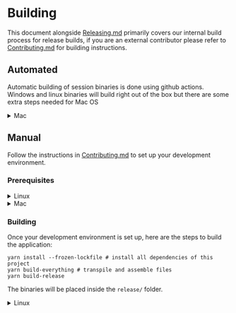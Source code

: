 # Building

This document alongside [Releasing.md](RELEASING.md) primarily covers our internal build process for release builds, if you are an external contributor please refer to [Contributing.md](CONTRIBUTING.md) for building instructions.

## Automated

Automatic building of session binaries is done using github actions. Windows and linux binaries will build right out of the box but there are some extra steps needed for Mac OS

<details>
<summary>Mac</summary>

The build script for Mac OS requires you to have a valid `Developer ID Application` certificate. Without this the build script cannot sign and notarize the mac binary which is needed for Catalina 10.15 and above.
If you would like to disable this then comment out `"afterSign": "build/notarize.js",` in [package.json](./package.json).

You will also need an [App-specific password](https://support.apple.com/en-al/HT204397) for the apple account you wish to notarize with

#### Setup

Once you have your `Developer ID Application` you need to export it into a `.p12` file. Keep a note of the password used to encrypt this file as it will be needed later.

We need to Base64 encode this file, so run the following command:

```shell
base64 -i certificate.p12 -o encoded.txt
```

#### On GitHub:

1.  Navigate to the main page of the repository.
2.  Under your repository name, click **Settings**.
3.  In the left sidebar, click **Secrets**.
4.  Add the following secrets:
    1.  Certificate
    - Name: `MAC_CERTIFICATE`
    - Value: The encoded Base64 certificate
    2.  Certificate password
    - Name: `MAC_CERTIFICATE_PASSWORD`
    - Value: The password that was set when the certificate was exported.
    3.  Apple ID
    - Name: `SIGNING_APPLE_ID`
    - Value: The apple id (email) to use for signing
    4.  Apple Password
    - Name: `SIGNING_APP_PASSWORD`
    - Value: The app-specific password that was generated for the apple id
    5.  Team ID (Optional)
    - Name: `SIGNING_TEAM_ID`
    - Value: The apple team id if you're signing the application for a team

</details>

## Manual

Follow the instructions in [Contributing.md](CONTRIBUTING.md) to set up your development environment.

### Prerequisites

<details>
<summary>Linux</summary>

The [rpm](https://rpm.org) package is required for running the build-release script on Linux. Run the appropriate command to install the `rpm` package:

```shell
sudo pacman -S rpm    # Arch
```

```shell
sudo apt install rpm  # Ubuntu/Debian
```

</details>

<details>
<summary>Mac</summary>

If you are going (and only if) to distribute the binary then make sure you have a `Developer ID Application` certificate in your keychain. Without this the build script cannot sign and notarize the mac binary which is needed for Catalina 10.15 and above.

You will also need an [App-specific password](https://support.apple.com/en-al/HT204397) for the apple account you wish to notarize with

Then run the following to export the variables

```shell
export SIGNING_APPLE_ID=<your apple id>
export SIGNING_APP_PASSWORD=<your app specific password>
export SIGNING_TEAM_ID=<your team id if applicable>
```

</details>

### Building

Once your development environment is set up, here are the steps to build the application:

```shell
yarn install --frozen-lockfile # install all dependencies of this project
yarn build-everything # transpile and assemble files
yarn build-release
```

The binaries will be placed inside the `release/` folder.

<details>
<summary>Linux</summary>

You can change in [package.json](./package.json) `"target": ["deb"],` to any of the [electron-builder targets](https://www.electron.build/linux#target) to build for another target.

</details>
